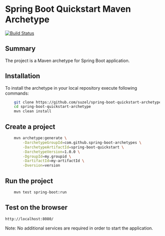 Spring Boot Quickstart Maven Archetype
=========================================

[![Build Status](https://travis-ci.org/suzel/spring-boot-quickstart-archetype.svg?branch=master)](https://travis-ci.org/suzel/spring-boot-quickstart-archetype)

Summary
-------
The project is a Maven archetype for Spring Boot application.

Installation
------------

To install the archetype in your local repository execute following commands:

```bash
    git clone https://github.com/suzel/spring-boot-quickstart-archetype.git
    cd spring-boot-quickstart-archetype
    mvn clean install
```

Create a project
----------------

```bash
    mvn archetype:generate \
        -DarchetypeGroupId=com.github.spring-boot-archetypes \
        -DarchetypeArtifactId=spring-boot-quickstart \
        -DarchetypeVersion=1.0.0 \
        -DgroupId=my.groupid \
        -DartifactId=my-artifactId \
        -Dversion=version
```

Run the project
----------------

```bash
	mvn test spring-boot:run
```

Test on the browser
-------------------

	http://localhost:8080/

Note: No additional services are required in order to start the application.